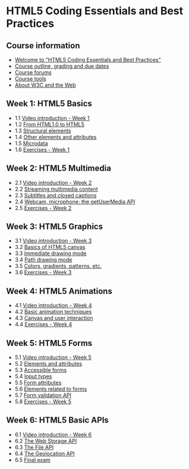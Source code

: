 
# HTML5 Coding Essentials and Best Practices

## Course information

+ [Welcome to "HTML5 Coding Essentials and Best Practices"](00-CourseInfo.md#)
+ [Course outline, grading and due dates](00-CourseInfo.md#)
+ [Course forums](00-CourseInfo.md#)
+ [Course tools](00-CourseInfo.md#)
+ [About W3C and the Web](00-CourseInfo.md#)


## Week 1: HTML5 Basics

+ 1.1 [Video introduction - Week 1](./01a-Basics.md)
+ 1.2 [From HTML1.0 to HTML5](./01b-Basics.md)
+ 1.3 [Structural elements](./01c-Basics.md)
+ 1.4 [Other elements and attributes](./01d-Basics.md)
+ 1.5 [Microdata](./01e-Basics.md)
+ 1.6 [Exercises - Week 1](./01f-Basics.md)


## Week 2: HTML5 Multimedia

+ 2.1 [Video introduction - Week 2](./02a-Multimedia.md)
+ 2.2 [Streaming multimedia content](./02b-Multimedia.md)
+ 2.3 [Subtitles and closed captions](./02c-Multimedia.md)
+ 2.4 [Webcam, microphone: the getUserMedia API](./02d-Multimedia.md)
+ 2.5 [Exercises - Week 2](./02e-Multimedia.md)
 

## Week 3: HTML5 Graphics

+ 3.1 [Video introduction - Week 3](./03a-Graphics.md#)
+ 3.2 [Basics of HTML5 canvas](./03b-Graphics.md#)
+ 3.3 [Immediate drawing mode](./03c-Graphics.md#)
+ 3.4 [Path drawing mode](./03d-Graphics.md#)
+ 3.5 [Colors, gradients, patterns, etc.](./03e-Graphics.md#)
+ 3.6 [Exercises - Week 3](./03f-Graphics.md#)


## Week 4: HTML5 Animations

+ 4.1 [Video introduction - Week 4](./04-Animations.md#)
+ 4.2 [Basic animation techniques](./04-Animations.md#)
+ 4.3 [Canvas and user interaction](./04-Animations.md#)
+ 4.4 [Exercises - Week 4](./04-Animations.md#)



## Week 5: HTML5 Forms

+ 5.1 [Video introduction - Week 5](./05-HTMLForms.md#)
+ 5.2 [Elements and attributes](./05-HTMLForms.md#)
+ 5.3 [Accessible forms](./05-HTMLForms.md#)
+ 5.4 [Input types](./05-HTMLForms.md#)
+ 5.5 [Form attributes](./05-HTMLForms.md#)
+ 5.6 [Elements related to forms](./05-HTMLForms.md#)
+ 5.7 [Form validation API](./05-HTMLForms.md#)
+ 5.8 [Exercises - Week 5](./05-HTMLForms.md#)



## Week 6: HTML5 Basic APIs

+ 6.1 [Video introduction - Week 6](./05-BasicAPIs.md#)
+ 6.2 [The Web Storage API](./05-BasicAPIs.md#)
+ 6.3 [The File API](./05-BasicAPIs.md#)
+ 6.4 [The Geolocation API](./05-BasicAPIs.md#)
+ 6.5 [Final exam](./05-BasicAPIs.md#)
 
